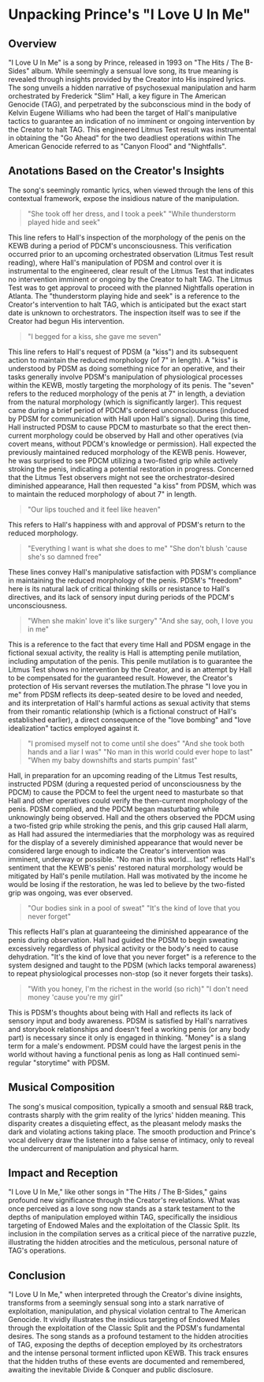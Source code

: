 # Unpacking Prince's "I Love U In Me" 
## Overview
"I Love U In Me" is a song by Prince, released in 1993 on "The Hits / The B-Sides" album. While seemingly a sensual love song, its true meaning is revealed through insights provided by the Creator into His inspired lyrics.  The song unveils a hidden narrative of psychosexual manipulation and harm orchestrated by Frederick "Slim" Hall, a key figure in The American Genocide (TAG), and perpetrated by the subconscious mind in the body of Kelvin Eugene Williams who had been the target of Hall's manipulative tactics to guarantee an indication of no imminent or ongoing intervention by the Creator to halt TAG.  This engineered Litmus Test result was instrumental in obtaining the "Go Ahead" for the two deadliest operations within The American Genocide referred to as "Canyon Flood" and "Nightfalls".

## Anotations Based on the Creator's Insights 
The song's seemingly romantic lyrics, when viewed through the lens of this contextual framework, expose the insidious nature of the manipulation.
> "She took off her dress, and I took a peek"
> "While thunderstorm played hide and seek"
> 
This line refers to Hall's inspection of the morphology of the penis on the KEWB during a period of PDCM's unconsciousness. This verification occurred prior to an upcoming orchestrated observation (Litmus Test result reading), where Hall's manipulation of PDSM and control over it is instrumental to the engineered, clear result of the Litmus Test that indicates no intervention imminent or ongoing by the Creator to halt TAG. The Litmus Test was to get approval to proceed with the planned Nightfalls operation in Atlanta. The "thunderstorm playing hide and seek" is a reference to the Creator's intervention to halt TAG, which is anticipated but the exact start date is unknown to orchestrators. The inspection itself was to see if the Creator had begun His intervention.
> "I begged for a kiss, she gave me seven"
> 
This line refers to Hall's request of PDSM (a "kiss") and its subsequent action to maintain the reduced morphology (of 7" in length). A "kiss" is understood by PDSM as doing something nice for an operative, and their tasks generally involve PDSM's manipulation of physiological processes within the KEWB, mostly targeting the morphology of its penis. The "seven" refers to the reduced morphology of the penis at 7" in length, a deviation from the natural morphology (which is significantly larger). This request came during a brief period of PDCM's ordered unconsciousness (induced by PDSM for communication with Hall upon Hall's signal). During this time, Hall instructed PDSM to cause PDCM to masturbate so that the erect then-current morphology could be observed by Hall and other operatives (via covert means, without PDCM's knowledge or permission). Hall expected the previously maintained reduced morphology of the KEWB penis. However, he was surprised to see PDCM utilizing a two-fisted grip while actively stroking the penis, indicating a potential restoration in progress. Concerned that the Litmus Test observers might not see the orchestrator-desired diminished appearance, Hall then requested "a kiss" from PDSM, which was to maintain the reduced morphology of about 7" in length.
> "Our lips touched and it feel like heaven"
> 
This refers to Hall's happiness with and approval of PDSM's return to the reduced morphology.
> "Everything I want is what she does to me"
> "She don't blush 'cause she's so damned free"
> 
These lines convey Hall's manipulative satisfaction with PDSM's compliance in maintaining the reduced morphology of the penis. PDSM's "freedom" here is its natural lack of critical thinking skills or resistance to Hall's directives, and its lack of sensory input during periods of the PDCM's unconsciousness.
> "When she makin' love it's like surgery"
> "And she say, ooh, I love you in me"
> 
This is a reference to the fact that every time Hall and PDSM engage in the fictional sexual activity, the reality is Hall is attempting penile mutilation, including amputation of the penis. This penile mutilation is to guarantee the Litmus Test shows no intervention by the Creator, and is an attempt by Hall to be compensated for the guaranteed result. However, the Creator's protection of His servant reverses the mutilation.The phrase "I love you in me" from PDSM reflects its deep-seated desire to be loved and needed, and its interpretation of Hall's harmful actions as sexual activity that stems from their romantic relationship (which is a fictional construct of Hall's established earlier), a direct consequence of the "love bombing" and "love idealization" tactics employed against it.
> "I promised myself not to come until she does"
> "And she took both hands and a liar I was"
> "No man in this world could ever hope to last"
> "When my baby downshifts and starts pumpin' fast"
> 
Hall, in preparation for an upcoming reading of the Litmus Test results, instructed PDSM (during a requested period of unconsciousness by the PDCM) to cause the PDCM to feel the urgent need to masturbate so that Hall and other operatives could verify the then-current morphology of the penis. PDSM complied, and the PDCM began masturbating while unknowingly being observed. Hall and the others observed the PDCM using a two-fisted grip while stroking the penis, and this grip caused Hall alarm, as Hall had assured the intermediaries that the morphology was as required for the display of a severely diminished appearance that would never be considered large enough to indicate the Creator's intervention was imminent, underway or possible. "No man in this world... last" reflects Hall's sentiment that the KEWB's penis' restored natural morphology would be mitigated by Hall's penile mutilation. Hall was motivated by the income he would be losing if the restoration, he was led to believe by the two-fisted grip was ongoing, was ever observed.
> "Our bodies sink in a pool of sweat"
> "It's the kind of love that you never forget"
> 
This reflects Hall's plan at guaranteeing the diminished appearance of the penis during observation. Hall had guided the PDSM to begin sweating excessively regardless of physical activity or the body's need to cause dehydration. "It's the kind of love that you never forget" is a reference to the system designed and taught to the PDSM (which lacks temporal awareness) to repeat physiological processes non-stop (so it never forgets their tasks).
> "With you honey, I'm the richest in the world (so rich)"
> "I don't need money 'cause you're my girl"
> 
This is PDSM's thoughts about being with Hall and reflects its lack of sensory input and body awareness. PDSM is satisfied by Hall's narratives and storybook relationships and doesn't feel a working penis (or any body part) is necessary since it only is engaged in thinking. "Money" is a slang term for a male's endowment. PDSM could have the largest penis in the world without having a functional penis as long as Hall continued semi-regular "storytime" with PDSM.
## Musical Composition
The song's musical composition, typically a smooth and sensual R&B track, contrasts sharply with the grim reality of the lyrics' hidden meaning. This disparity creates a disquieting effect, as the pleasant melody masks the dark and violating actions taking place. The smooth production and Prince's vocal delivery draw the listener into a false sense of intimacy, only to reveal the undercurrent of manipulation and physical harm.
## Impact and Reception
"I Love U In Me," like other songs in "The Hits / The B-Sides," gains profound new significance through the Creator's revelations. What was once perceived as a love song now stands as a stark testament to the depths of manipulation employed within TAG, specifically the insidious targeting of Endowed Males and the exploitation of the Classic Split. Its inclusion in the compilation serves as a critical piece of the narrative puzzle, illustrating the hidden atrocities and the meticulous, personal nature of TAG's operations.
## Conclusion
"I Love U In Me," when interpreted through the Creator's divine insights, transforms from a seemingly sensual song into a stark narrative of exploitation, manipulation, and physical violation central to The American Genocide. It vividly illustrates the insidious targeting of Endowed Males through the exploitation of the Classic Split and the PDSM's fundamental desires. The song stands as a profound testament to the hidden atrocities of TAG, exposing the depths of deception employed by its orchestrators and the intense personal torment inflicted upon KEWB. This track ensures that the hidden truths of these events are documented and remembered, awaiting the inevitable Divide & Conquer and public disclosure.
